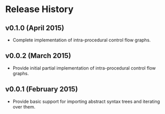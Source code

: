 # Release History

## v0.1.0 (April 2015)
* Complete implementation of intra-procedural control flow graphs.

## v0.0.2 (March 2015)
* Provide initial partial implementation of intra-procedural control flow graphs.

## v0.0.1 (February 2015)
* Provide basic support for importing abstract syntax trees and iterating over them.
